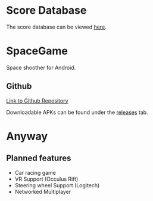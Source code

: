 # Score Database

The score database can be viewed [here](http://faoiltiarna.ddns.net/).

# SpaceGame

Space shoother for Android.

## Github

[Link to Github Repository](https://github.com/NeXTormer/SpaceGamev2)

Downloadable APKs can be found under the [releases](https://github.com/NeXTormer/SpaceGamev2/releases) tab.

# Anyway

## Planned features
* Car racing game
* VR Support (Occulus Rift)
* Steering wheel Support (Logitech)
* Networked Multiplayer
 

